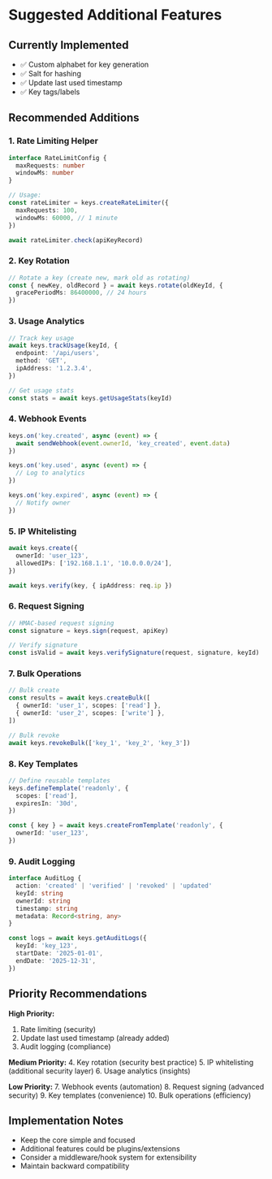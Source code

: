 # Suggested Additional Features

## Currently Implemented
- ✅ Custom alphabet for key generation
- ✅ Salt for hashing
- ✅ Update last used timestamp
- ✅ Key tags/labels

## Recommended Additions

### 1. Rate Limiting Helper
```typescript
interface RateLimitConfig {
  maxRequests: number
  windowMs: number
}

// Usage:
const rateLimiter = keys.createRateLimiter({
  maxRequests: 100,
  windowMs: 60000, // 1 minute
})

await rateLimiter.check(apiKeyRecord)
```

### 2. Key Rotation
```typescript
// Rotate a key (create new, mark old as rotating)
const { newKey, oldRecord } = await keys.rotate(oldKeyId, {
  gracePeriodMs: 86400000, // 24 hours
})
```

### 3. Usage Analytics
```typescript
// Track key usage
await keys.trackUsage(keyId, {
  endpoint: '/api/users',
  method: 'GET',
  ipAddress: '1.2.3.4',
})

// Get usage stats
const stats = await keys.getUsageStats(keyId)
```

### 4. Webhook Events
```typescript
keys.on('key.created', async (event) => {
  await sendWebhook(event.ownerId, 'key_created', event.data)
})

keys.on('key.used', async (event) => {
  // Log to analytics
})

keys.on('key.expired', async (event) => {
  // Notify owner
})
```

### 5. IP Whitelisting
```typescript
await keys.create({
  ownerId: 'user_123',
  allowedIPs: ['192.168.1.1', '10.0.0.0/24'],
})

await keys.verify(key, { ipAddress: req.ip })
```

### 6. Request Signing
```typescript
// HMAC-based request signing
const signature = keys.sign(request, apiKey)

// Verify signature
const isValid = await keys.verifySignature(request, signature, keyId)
```

### 7. Bulk Operations
```typescript
// Bulk create
const results = await keys.createBulk([
  { ownerId: 'user_1', scopes: ['read'] },
  { ownerId: 'user_2', scopes: ['write'] },
])

// Bulk revoke
await keys.revokeBulk(['key_1', 'key_2', 'key_3'])
```

### 8. Key Templates
```typescript
// Define reusable templates
keys.defineTemplate('readonly', {
  scopes: ['read'],
  expiresIn: '30d',
})

const { key } = await keys.createFromTemplate('readonly', {
  ownerId: 'user_123',
})
```

### 9. Audit Logging
```typescript
interface AuditLog {
  action: 'created' | 'verified' | 'revoked' | 'updated'
  keyId: string
  ownerId: string
  timestamp: string
  metadata: Record<string, any>
}

const logs = await keys.getAuditLogs({
  keyId: 'key_123',
  startDate: '2025-01-01',
  endDate: '2025-12-31',
})
```

## Priority Recommendations

**High Priority:**
1. Rate limiting (security)
2. Update last used timestamp (already added)
3. Audit logging (compliance)

**Medium Priority:**
4. Key rotation (security best practice)
5. IP whitelisting (additional security layer)
6. Usage analytics (insights)

**Low Priority:**
7. Webhook events (automation)
8. Request signing (advanced security)
9. Key templates (convenience)
10. Bulk operations (efficiency)

## Implementation Notes

- Keep the core simple and focused
- Additional features could be plugins/extensions
- Consider a middleware/hook system for extensibility
- Maintain backward compatibility

